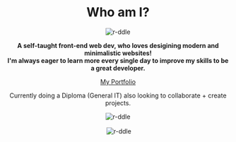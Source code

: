 <h1 align="center">Who am I?</h1>
<p align="center"> <img src="https://komarev.com/ghpvc/?username=r-ddle&label=stalkers&color=cc33e1&style=plastic" alt="r-ddle" /> </p>
<p align="center"><b>A self-taught front-end web dev, who loves desigining modern and minimalistic websites!
<br>
I'm always eager to learn more every single day to improve my skills to be a great developer.</b></p>
<p align="center"><a href="https://r-ddle.me" target="_blank">My Portfolio</a></p>
<p align="center">Currently doing a Diploma (General IT) also looking to collaborate + create projects.</p>

<p align="center"><img align="center" src="https://github-readme-streak-stats.herokuapp.com/?user=r-ddle&theme=dark" alt="r-ddle" /></p>
<p align="center">&nbsp;<img align="center" src="https://github-readme-stats.vercel.app/api?username=r-ddle&show_icons=true&theme=tokyonight&locale=en" alt="r-ddle" /></p>
